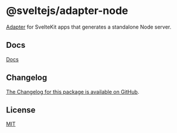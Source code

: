# @sveltejs/adapter-node

[Adapter](https://kit.svelte.dev/docs/adapters) for SvelteKit apps that generates a standalone Node server.

## Docs

[Docs](https://kit.svelte.dev/docs/adapter-cloudflare)

## Changelog

[The Changelog for this package is available on GitHub](https://github.com/sveltejs/kit/blob/master/packages/adapter-node/CHANGELOG.md).

## License

[MIT](LICENSE)
